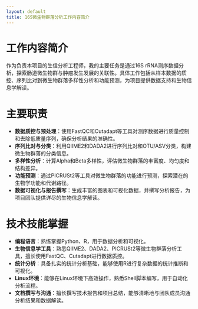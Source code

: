 ```yaml
---
layout: default
title: 16S微生物群落分析工作内容简介
---
```


# 工作内容简介

作为负责本项目的生信分析工程师，我的主要任务是通过16S rRNA测序数据分析，探索肠道微生物群与肿瘤发生发展的关联性。具体工作包括从样本数据的质控、序列比对到微生物群落多样性分析和功能预测，为项目提供数据支持和生物信息学解读。

# 主要职责

- **数据质控与预处理**：使用FastQC和Cutadapt等工具对测序数据进行质量控制和去除低质量序列，确保分析结果的准确性。
- **序列比对与分类**：利用QIIME2和DADA2进行序列比对和OTU/ASV分类，构建微生物群落的分类信息。
- **多样性分析**：计算Alpha和Beta多样性，评估微生物群落的丰富度、均匀度和结构差异。
- **功能预测**：通过PICRUSt2等工具对微生物群落的功能进行预测，探索潜在的生物学功能和代谢路径。
- **数据可视化与报告撰写**：生成丰富的图表和可视化数据，并撰写分析报告，为项目团队提供详尽的生物信息学解读。

# 技术技能掌握

- **编程语言**：熟练掌握Python、R，用于数据分析和可视化。
- **生物信息学工具**：熟悉QIIME2、DADA2、PICRUSt2等微生物群落分析工具，擅长使用FastQC、Cutadapt进行数据质控。
- **统计分析**：具备扎实的统计分析基础，能够使用R进行复杂数据的统计推断和可视化。
- **Linux环境**：能够在Linux环境下高效操作，熟悉Shell脚本编写，用于自动化分析流程。
- **文档撰写与沟通**：擅长撰写技术报告和项目总结，能够清晰地与团队成员沟通分析结果和数据解读。

